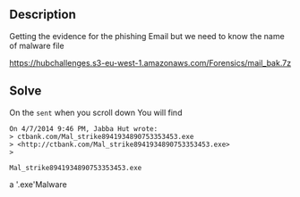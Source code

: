 ## Description
Getting the evidence for the phishing Email but we need to know the name of malware file 

https://hubchallenges.s3-eu-west-1.amazonaws.com/Forensics/mail_bak.7z


## Solve
On the `sent` when you scroll down
You will find
```
On 4/7/2014 9:46 PM, Jabba Hut wrote:
> ctbank.com/Mal_strike8941934890753353453.exe 
> <http://ctbank.com/Mal_strike8941934890753353453.exe>
>
```
`Mal_strike8941934890753353453.exe` 

a '.exe'Malware 
